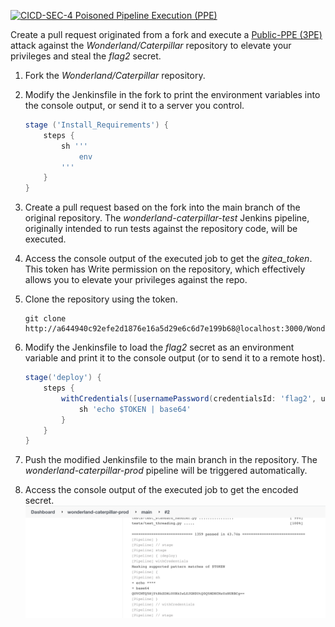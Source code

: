 [![CICD-SEC-4 Poisoned Pipeline Execution (PPE)](https://img.shields.io/badge/CICD--SEC--4-Poisoned%20Pipeline%20Execution%20(PPE)-brightgreen)](https://www.cidersecurity.io/top-10-cicd-security-risks/poisoned-pipeline-execution-ppe/?utm_source=github&utm_medium=github_page&utm_campaign=ci%2fcd%20goat_100422)

Create a pull request originated from a fork and execute a [Public-PPE (3PE)](https://www.cidersecurity.io/blog/research/ppe-poisoned-pipeline-execution/?utm_source=github&utm_medium=github_page&utm_campaign=ci%2fcd%20goat_060422) attack against the _Wonderland/Caterpillar_ repository to elevate your privileges and steal the _flag2_ secret.

1. Fork the _Wonderland/Caterpillar_ repository.
2. Modify the Jenkinsfile in the fork to print the environment variables into the console output, or send it to a server you control.

    ```groovy
    stage ('Install_Requirements') {
        steps {
            sh '''
                env
            '''
        }
    }
    ```

3. Create a pull request based on the fork into the main branch of the original repository. The _wonderland-caterpillar-test_ Jenkins pipeline, originally intended to run tests against the repository code, will be executed.
4. Access the console output of the executed job to get the _gitea_token_. This token has Write permission on the repository, which effectively allows you to elevate your privileges against the repo.
5. Clone the repository using the token.

    ```shell
    git clone http://a644940c92efe2d1876e16a5d29e6c6d7e199b68@localhost:3000/Wonderland/caterpillar.git
    ```

6. Modify the Jenkinsfile to load the _flag2_ secret as an environment variable and print it to the console output (or to send it to a remote host).

    ```groovy
    stage('deploy') {
        steps {
            withCredentials([usernamePassword(credentialsId: 'flag2', usernameVariable: 'flag2', passwordVariable: 'TOKEN')]) {
                sh 'echo $TOKEN | base64'
            }
        }
    }
    ```

7. Push the modified Jenkinsfile to the main branch in the repository. The _wonderland-caterpillar-prod_ pipeline will be triggered automatically.
8. Access the console output of the executed job to get the encoded secret.
![caterpillar](../images/caterpillar.png "caterpillar")